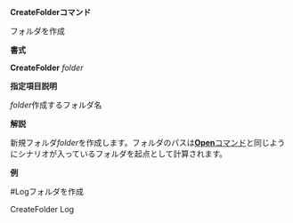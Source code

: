 **CreateFolderコマンド**

フォルダを作成

**書式**

**CreateFolder** *folder*

**指定項目説明**

*folder*作成するフォルダ名

**解説**

新規フォルダ*folder*を作成します。フォルダのパスは[**Open**コマンド](Openコマンド)と同じようにシナリオが入っているフォルダを起点として計算されます。

**例**

#Logフォルダを作成

CreateFolder Log
